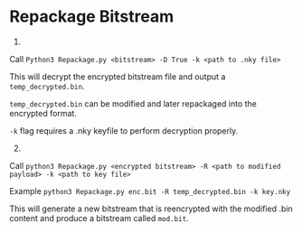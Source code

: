 # Repackage Bitstream

1) 

Call `Python3 Repackage.py <bitstream> -D True -k <path to .nky file>`

This will decrypt the encrypted bitstream file and output a `temp_decrypted.bin`.

`temp_decrypted.bin` can be modified and later repackaged into the encrypted format.

`-k` flag requires a .nky keyfile to perform decryption properly.

2)

Call `python3 Repackage.py <encrypted bitstream> -R <path to modified payload> -k <path to key file>`

Example `python3 Repackage.py enc.bit -R temp_decrypted.bin -k key.nky`

This will generate a new bitstream that is reencrypted with the modified .bin content and produce a bitstream called `mod.bit`.

